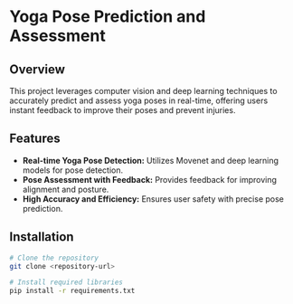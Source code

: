 # Yoga Pose Prediction and Assessment

## Overview

This project leverages computer vision and deep learning techniques to accurately predict and assess yoga poses in real-time, offering users instant feedback to improve their poses and prevent injuries.

## Features

- **Real-time Yoga Pose Detection:** Utilizes Movenet and deep learning models for pose detection.
- **Pose Assessment with Feedback:** Provides feedback for improving alignment and posture.
- **High Accuracy and Efficiency:** Ensures user safety with precise pose prediction.

## Installation

```bash
# Clone the repository
git clone <repository-url>

# Install required libraries
pip install -r requirements.txt
```
